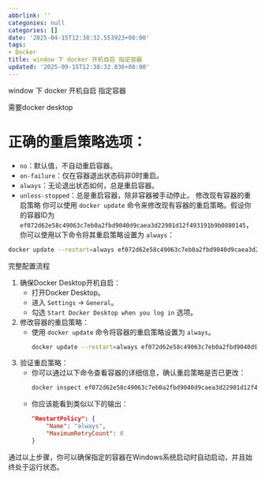 ```yaml
---
abbrlink: ''
categonies: null
categories: []
date: '2025-04-15T12:38:32.553923+08:00'
tags:
- Docker
title: window 下 docker 开机自启 指定容器
updated: '2025-09-15T12:38:32.836+08:00'
---
```

window 下 docker 开机自启 指定容器

需要docker desktop

<!--more-->

# 正确的重启策略选项：

- `no`：默认值，不自动重启容器。
- `on-failure`：仅在容器退出状态码非0时重启。
- `always`：无论退出状态如何，总是重启容器。
- `unless-stopped`：总是重启容器，除非容器被手动停止。
  修改现有容器的重启策略
  你可以使用 `docker update` 命令来修改现有容器的重启策略。假设你的容器ID为 `ef072d62e58c49063c7eb0a2fbd9040d9caea3d22901d12f493191b9b0880145`，你可以使用以下命令将其重启策略设置为 `always`：

```bash
docker update --restart=always ef072d62e58c49063c7eb0a2fbd9040d9caea3d22901d12f493191b9b0880145
```

完整配置流程

1. 确保Docker Desktop开机自启：
   - 打开Docker Desktop。
   - 进入 `Settings` -> `General`。
   - 勾选 `Start Docker Desktop when you log in` 选项。
2. 修改容器的重启策略：
   - 使用 `docker update` 命令将容器的重启策略设置为 `always`。
     ```bash
     docker update --restart=always ef072d62e58c49063c7eb0a2fbd9040d9caea3d22901d12f493191b9b0880145
     ```
3. 验证重启策略：
   - 你可以通过以下命令查看容器的详细信息，确认重启策略是否已更改：
     ```bash
     docker inspect ef072d62e58c49063c7eb0a2fbd9040d9caea3d22901d12f493191b9b0880145 | grep RestartPolicy
     ```
   - 你应该能看到类似以下的输出：
     ```json
     "RestartPolicy": {
         "Name": "always",
         "MaximumRetryCount": 0
     }
     ```

通过以上步骤，你可以确保指定的容器在Windows系统启动时自动启动，并且始终处于运行状态。
